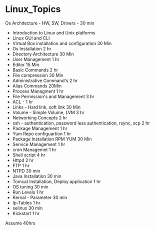 # Linux_Topics
Os Architecture - HW, SW, Drivers - 30 min
- Introduction to Linux and Unix platforms
- Linux GUI and CLI
- Virtual Box installation and configuration 30 Min
- Os Installation 2 hr
- Directory Architecture 30 Min
- User Management 1 hr
- Editor 15 Min
- Basic Commands 2 hr
- File compression 30 Min
- Administrative Command's 2 hr
- Alias Commands 20Min
- Process Managment 1 hr
- File Permission's and Management 3 hr
- ACL - 1 hr
- Links - Hard link, soft link 30 Min 
- Volume - Simple Volume, LVM 3 hr
- Networking Concepts 2 hr
- ssh - authentication, password less authentication, rsync, scp 2 hr
- Package Management 1 hr
- Yum Repo configuartion 1 hr
- Package Installation RPM YUM 30 Min
- Service Management 1 hr
- cron Managemet 1 hr
- Shell script 4 hr
- Httpd 2 hr
- FTP 1 hr
- NTPD 30 min
- Java Installation 30 min 
- Tomcat Installation, Deploy application 1 hr
- OS tuning 30 min
- Run Levels 1 hr
- Kernal - Parameter 30 min
- Ip-Tables 1 hr
- selinux 30 min
- Kickstart 1 hr


Assume 40hrs 
